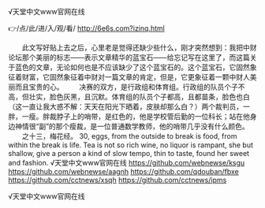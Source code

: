 
√天堂中文www官网在线




👉/点/此/进/入/观/看/ http://6e6s.com?izinq.html




　　此文写好贴上去之后，心里老是觉得还缺少些什么，刚才突然想到：我把中财论坛那个美丽的标志——表示文章精华的蓝宝石——给忘记写在这里了，而这篇关于蓝色的文章，无论如何也是不应该缺少了这个蓝宝石的。这个蓝宝石，它固然象征着财富，它固然象征着中财对一篇文章的肯定，但是，它更象征着一颗中财人美丽而且宝贵的心。
　　决赛的双方，是行政组和体育组。行政组的队员个子不高，但壮实，脸色灰黑，且沉默。体育组的队员个子都高，且都苗条，脸色也白（这一直让我大惑不解：天天在阳光下晒着，皮肤却那么白？）两个裁判员，一胖，一瘦。胖裁脖子上的哨带，是红色的，他是学校管后勤的一位科长；站在他身边神情很“副”的那个瘦裁，是一位普通数学教师，他的哨带几乎没有什么颜色。
　　之十三，梅花经。
30, eggs, from the outside to break is food, from within the break is life.
Tea is not so rich wine, no liquor is rampant, she but shallow, give a person a kind of slow tempo, thin to taste, found her sweet and fashion.
√天堂中文www官网在线 https://github.com/webnewse/ksgu
https://github.com/webnewse/aagnh
https://github.com/qdouban/fbxe
https://github.com/cctnews/xsqh
https://github.com/cctnews/ipms





√天堂中文www官网在线
